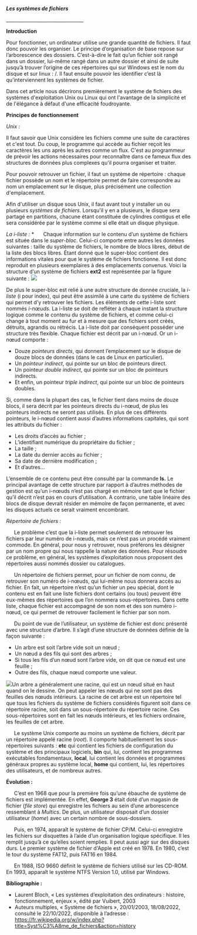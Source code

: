 ﻿***Les systèmes de fichiers***

\_\_\_\_\_\_\_\_\_\_\_\_\_\_\_\_\_\_\_\_\_\_\_\_\_\_\_\_\_\_\_\_\_

**Introduction**

Pour fonctionner, un ordinateur utilise une grande quantité de fichiers. Il faut donc pouvoir les organiser. Le principe d’organisation de base repose sur l’arborescence des dossiers. C’est-à-dire le fait qu’un fichier soit rangé dans un dossier, lui-même rangé dans un autre dossier et ainsi de suite jusqu’à trouver l’origine de ces répertoires qui sur Windows est le nom du disque et sur linux : /. Il faut ensuite pouvoir les identifier c’est là qu’interviennent les systèmes de fichier. 

Dans cet article nous décrirons premièrement le système de fichiers des systèmes d'exploitation Unix ou Linux qui ont l'avantage de la simplicité et de l'élégance à défaut d'une efficacité foudroyante. 

**Principes de fonctionnement**

*Unix :*

Il faut savoir que Unix considère les fichiers comme une suite de caractères et c'est tout. Du coup, le programme qui accède au fichier reçoit les caractères les uns après les autres comme un flux. C'est au programmeur de prévoir les actions nécessaires pour reconnaître dans ce fameux flux des structures de données plus complexes qu'il pourra organiser et traiter. 

Pour pouvoir retrouver un fichier, il faut un système de répertoire : chaque fichier possède un nom et le répertoire permet de faire correspondre au nom un emplacement sur le disque, plus précisément une collection d'emplacement.

Afin d'utiliser un disque sous Unix, il faut avant tout y installer un ou plusieurs *systèmes de fichiers*. Lorsqu'il y en a plusieurs, le disque sera partagé en partitions, chacune étant constituée de cylindres contigus et elle sera considérée par le système comme si elle était un disque physique.






*La i-liste :*
\*
`	`Chaque information sur le contenu d’un système de fichiers est située dans le *super-bloc*. Celui-ci comporte entre autres les données suivantes : taille du système de fichiers, le nombre de blocs libres, début de la liste des blocs libres. Étant donné que le super-bloc contient des informations vitales pour que le système de fichiers fonctionne. Il est donc reproduit en plusieurs exemplaires à des emplacements convenus. Voici la structure d’un système de fichiers **ext2** est représentée par la figure suivante : ![](Aspose.Words.4770ea80-c239-47da-a79c-577fc1457f1b.001.png)

De plus le super-bloc est relié à une autre structure de donnée cruciale, la *i-liste* (i pour index), qui peut être assimilé à une carte du système de fichiers qui permet d’y retrouver les fichiers. Les éléments de cette i-liste sont nommés *i-nœuds.* La i-liste se doit de refléter à chaque instant la structure logique comme le contenu du système de fichiers, et comme celui-ci change à tout moment au fur et à mesure que des fichiers sont créés, détruits, agrandis ou rétrécis. La i-liste doit par conséquent posséder une structure très flexible. Chaque fichier est décrit par un i-nœud. Or un i-nœud comporte :

- Douze *pointeurs directs*, qui donnent l’emplacement sur le disque de douze blocs de données (dans le cas de Linux en particulier).
- Un *pointeur indirect*, qui pointe sur un bloc de pointeurs direct.
- Un pointeur *double indirect*, qui pointe sur un bloc de pointeurs indirects.
- Et enfin, un pointeur *triple indirect*, qui pointe sur un bloc de pointeurs doubles.

Si, comme dans la plupart des cas, le fichier tient dans moins de douze blocs, il sera décrit par les pointeurs directs du i-nœud, de plus les pointeurs indirects ne seront pas utilisés. En plus de ces différents pointeurs, le i-nœud contient aussi d’autres informations capitales, qui sont les attributs du fichier :

- Les droits d’accès au fichier ;
- L’identifiant numérique du propriétaire du fichier ;
- La taille ;
- La date du dernier accès au fichier ;
- Sa date de dernière modification ;
- Et d’autres…

L’ensemble de ce contenu peut être consulté par la commande **ls.** Le principal avantage de cette structure par rapport à d’autres méthodes de gestion est qu’un i-nœuds n’est pas chargé en mémoire tant que le fichier qu’il décrit n’est pas en cours d’utilisation. A contrario, une table linéaire des blocs de disque devrait résider en mémoire de façon permanente, et avec les disques actuels ce serait vraiment encombrant.

*Répertoire de fichiers :*

`	`Le problème c’est que la i-liste permet seulement de retrouver les fichiers par leur numéro de i-nœuds, mais ce n’est pas un procédé vraiment commode. En général, pour nous y retrouver, nous préférons les désigner par un nom propre qui nous rappelle la nature des données. Pour résoudre ce problème, en général, les systèmes d’exploitation nous proposent des répertoires aussi nommés dossier ou catalogues.

`	`Un répertoire de fichiers permet, pour un fichier de nom connu, de retrouver son numéro de i-nœuds, qui lui-même nous donnera accès au fichier. En fait, un répertoire n’est qu’un fichier un peu spécial, dont le contenu est en fait une liste fichiers dont certains (ou tous) peuvent être eux-mêmes des répertoires que l’on nommera sous-répertoires. Dans cette liste, chaque fichier est accompagné de son nom et des son numéro i-nœud, ce qui permet de retrouver facilement le fichier par son nom.

`	`Du point de vue de l’utilisateur, un système de fichier est donc présenté avec une structure d’arbre. Il s’agit d’une structure de données définie de la façon suivante : 

- Un arbre est soit l’arbre vide soit un nœud ;
- Un nœud a des fils qui sont des arbres ;
- Si tous les fils d’un nœud sont l’arbre vide, on dit que ce nœud est une feuille ;
- Outre des fils, chaque nœud comporte une valeur.

![](Aspose.Words.4770ea80-c239-47da-a79c-577fc1457f1b.002.png)Un arbre a généralement une racine, qui est un nœud situé en haut quand on le dessine. On peut appeler les nœuds qui ne sont pas des feuilles des nœuds intérieurs. La racine de cet arbre est un répertoire tel que tous les fichiers du système de fichiers considérés figurent soit dans ce répertoire racine, soit dans un sous-répertoire du répertoire racine. Ces sous-répertoires sont en fait les nœuds intérieurs, et les fichiers ordinaire, les feuilles de cet arbre.

`	`Le système Unix comporte au moins un système de fichiers, décrit par un répertoire appelé racine (*root*). Il comporte habituellement les sous-répertoires suivants : **etc** qui contient les fichiers de configuration du système et des principaux logiciels, **bin** qui, lui, contient les programmes exécutables fondamentaux, **local**, lui contient les données et programmes généraux propres au système local, **home** qui contient, lui, les répertoires des utilisateurs, et de nombreux autres.



**Évolution :**

`	`C’est en 1968 que pour la première fois qu’une ébauche de système de fichiers est implémentée. En effet, **George 3** était doté d’un magasin de fichier (*file store*) qui enregistre les fichiers au sein d’une arborescence ressemblant à *Multics*. De plus, un utilisateur disposait d’un dossier utilisateur (*home*) avec un certain nombre de sous-dossiers.

`	`Puis, en 1974, apparaît le système de fichier CP/M. Celui-ci enregistre les fichiers sur disquettes à l’aide d’un organisation logique spécifique. Il les remplit jusqu’à ce qu’elles soient remplies. Il peut aussi agir sur des disques durs. Le premier système de fichier d'Apple est créé en 1978. En 1980, c’est le tour du système FAT12, puis FAT16 en 1984.

`	`En 1988, ISO 9660 définit le système de fichiers utilisé sur les CD-ROM. En 1993, apparaît le système NTFS Version 1.0, utilisé par Windows.

**Bibliographie :**

- Laurent Bloch, « Les systèmes d’exploitation des ordinateurs : histoire, fonctionnement, enjeux », édité par Vuibert, 2003
- Auteurs multiples, « Système de fichiers », 20/01/2003, 18/08/2022, consulté le 22/10/2022, disponible à l’adresse : <https://fr.wikipedia.org/w/index.php?title=Syst%C3%A8me_de_fichiers&action=history>

